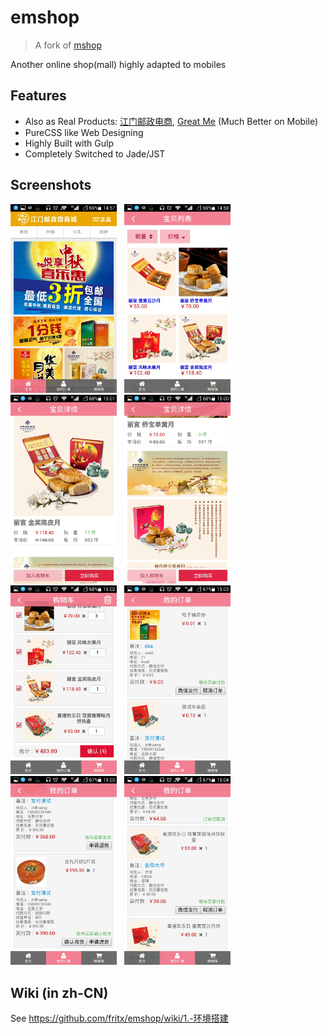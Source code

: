 # emshop

> A fork of [mshop](https://github.com/fritx/mshop)

Another online shop(mall) highly adapted to mobiles

## Features

- Also as Real Products: [江门邮政电商](http://www.jmyzds.com/store), [Great Me](http://greatme.org) (Much Better on Mobile)
- PureCSS like Web Designing
- Highly Built with Gulp
- Completely Switched to Jade/JST

## Screenshots

<img width="170" src="screenshots/Screenshot_2014-08-10-14-57-48.jpeg">
&nbsp;
<img width="170" src="screenshots/Screenshot_2014-08-10-14-58-54.jpeg">
&nbsp;
<img width="170" src="screenshots/Screenshot_2014-08-10-15-01-01.jpeg">
&nbsp;
<img width="170" src="screenshots/Screenshot_2014-08-10-15-00-13.jpeg">

<img width="170" src="screenshots/Screenshot_2014-08-10-15-02-35.jpeg">
&nbsp;
<img width="170" src="screenshots/Screenshot_2014-08-10-15-03-05.jpeg">
&nbsp;
<img width="170" src="screenshots/Screenshot_2014-08-10-15-03-38.jpeg">
&nbsp;
<img width="170" src="screenshots/Screenshot_2014-08-10-15-04-06.jpeg">

## Wiki (in zh-CN)

See <https://github.com/fritx/emshop/wiki/1.-环境搭建>
